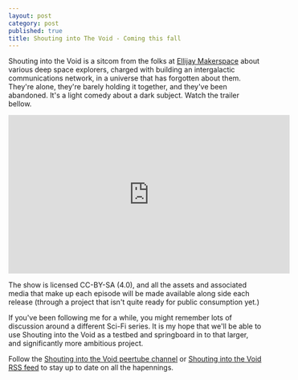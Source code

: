 ```yaml
---
layout: post
category: post
published: true
title: Shouting into The Void - Coming this fall
---
```

Shouting into the Void is a sitcom from the folks at [Ellijay Makerspace](https://ellijaymakerspace.org) about various deep space explorers, charged with building an intergalactic communications network, in a universe that has forgotten about them. They're alone, they're barely holding it together, and they've been abandoned. It's a light comedy about a dark subject. Watch the trailer bellow. 

<iframe width="560" height="315" sandbox="allow-same-origin allow-scripts allow-popups" src="https://mountaintown.video/videos/embed/de504ff1-5dfa-4f50-9279-6a30f4c46172" frameborder="0" allowfullscreen></iframe>

The show is licensed CC-BY-SA (4.0), and all the assets and associated media that make up each episode will be made available along side each release (through a project that isn't quite ready for public consumption yet.) 

If you've been following me for a while, you might remember lots of discussion around a different Sci-Fi series. It is my hope that we'll be able to use Shouting into the Void as a testbed and springboard in to that larger, and significantly more ambitious project. 

Follow the [Shouting into the Void peertube channel](https://mountaintown.video/video-channels/voidshouting/videos) or [Shouting into the Void RSS feed](https://mountaintown.video/feeds/videos.xml?videoChannelId=1914) to stay up to date on all the hapennings.
